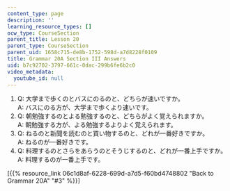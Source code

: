 ```yaml
---
content_type: page
description: ''
learning_resource_types: []
ocw_type: CourseSection
parent_title: Lesson 20
parent_type: CourseSection
parent_uid: 1658c715-de8b-1752-598d-a7d8228f0109
title: Grammar 20A Section III Answers
uid: b7c92702-3797-661c-0dac-299b6fe6b2c0
video_metadata:
  youtube_id: null
---
```


1.  Q: 大学まで歩くのとバスにのるのと、どちらが速いですか。  
    A: バスにのる方が、大学まで歩くより速いです。
2.  Q: 朝勉強するのとよる勉強するのと、どちらがよく覚えられますか。  
    A: 朝勉強する方が、よる勉強するよりよく覚えられます。
3.  Q: ねるのと新聞を読むのと買い物するのと、どれが一番好きですか。  
    A: ねるのが一番好きです。
4.  Q: 料理するのとさらをあらうのとそうじするのと、どれが一番上手ですか。  
    A: 料理するのが一番上手です。

\[{{% resource_link 06c1d8af-6228-699d-a7d5-f60bd4748802 "Back to Grammar 20A" "#3" %}}\]